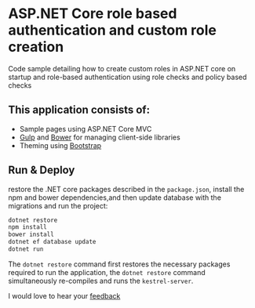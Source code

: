 # ASP.NET Core role based authentication and custom role creation
Code sample detailing how to create custom roles in ASP.NET core on startup and role-based authentication using role checks and policy based checks

## This application consists of:

*   Sample pages using ASP.NET Core MVC
*   [Gulp](https://go.microsoft.com/fwlink/?LinkId=518007) and [Bower](https://go.microsoft.com/fwlink/?LinkId=518004) for managing client-side libraries
*   Theming using [Bootstrap](https://go.microsoft.com/fwlink/?LinkID=398939)

## Run & Deploy

restore the .NET core packages described in the `package.json`, install the npm and bower dependencies,and then update database with the migrations and run the project:

```bash
dotnet restore
npm install
bower install
dotnet ef database update
dotnet run

```

The `dotnet restore` command first restores the necessary packages required to run the application, 
the `dotnet restore` command simultaneously re-compiles and runs the `kestrel-server`.

I would love to hear your [feedback](https://temilajumoke.com)
